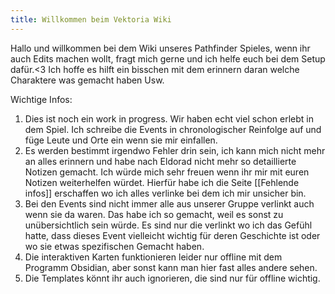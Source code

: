 ```yaml
---
title: Willkommen beim Vektoria Wiki
---
```

Hallo und willkommen bei dem Wiki unseres Pathfinder Spieles, wenn ihr auch Edits machen wollt, fragt mich gerne und ich helfe euch bei dem Setup dafür.<3
Ich hoffe es hilft ein bisschen mit dem erinnern daran welche Charaktere was gemacht haben Usw. 


Wichtige Infos:

1. Dies ist noch ein work in progress. Wir haben echt viel schon erlebt in dem Spiel. Ich schreibe die Events in chronologischer Reinfolge auf und füge Leute und Orte ein wenn sie mir einfallen.
2. Es werden bestimmt irgendwo Fehler drin sein, ich kann mich nicht mehr an alles erinnern und habe nach Eldorad nicht mehr so detaillierte Notizen gemacht. Ich würde mich sehr freuen wenn ihr mir mit euren Notizen weiterhelfen würdet. Hierfür habe ich die Seite [[Fehlende infos]] erschaffen wo ich alles verlinke bei dem ich mir unsicher bin.
3. Bei den Events sind nicht immer alle aus unserer Gruppe verlinkt auch wenn sie da waren. Das habe ich so gemacht, weil es sonst zu unübersichtlich sein würde. Es sind nur die verlinkt wo ich das Gefühl hatte, dass dieses Event vielleicht wichtig für deren Geschichte ist oder wo sie etwas spezifischen Gemacht haben.
4. Die interaktiven Karten funktionieren leider nur offline mit dem Programm Obsidian, aber sonst kann man hier fast alles andere sehen. 
5. Die Templates könnt ihr auch ignorieren, die sind nur für offline wichtig.